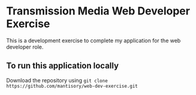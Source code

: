 # Transmission Media Web Developer Exercise
This is a development exercise to complete my application for the web developer role.
## To run this application locally
Download the repository using 
`git clone https://github.com/mantisory/web-dev-exercise.git`
